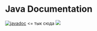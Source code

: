 # Java Documentation
[![javadoc](https://img.shields.io/badge/javadoc-online-brightgreen.svg)](https://torgovatel.github.io/Java2022/) <= тык сюда
<img src="https://www.meme-arsenal.com/memes/bfc022933b02e19d4e2de4e66759f474.jpg">
